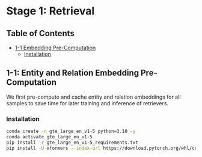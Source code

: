 # Stage 1: Retrieval

## Table of Contents

- [1-1 Embedding Pre-Computation](#1-1-entity-and-relation-embedding-pre-computation)
    * [Installation](#installation)

## 1-1: Entity and Relation Embedding Pre-Computation

We first pre-compute and cache entity and relation embeddings for all samples to save time for later training and inference of retrievers.

### Installation

```bash
conda create -n gte_large_en_v1-5 python=3.10 -y
conda activate gte_large_en_v1-5
pip install -r gte_large_en_v1-5_requirements.txt
pip install -U xformers --index-url https://download.pytorch.org/whl/cu121
```
